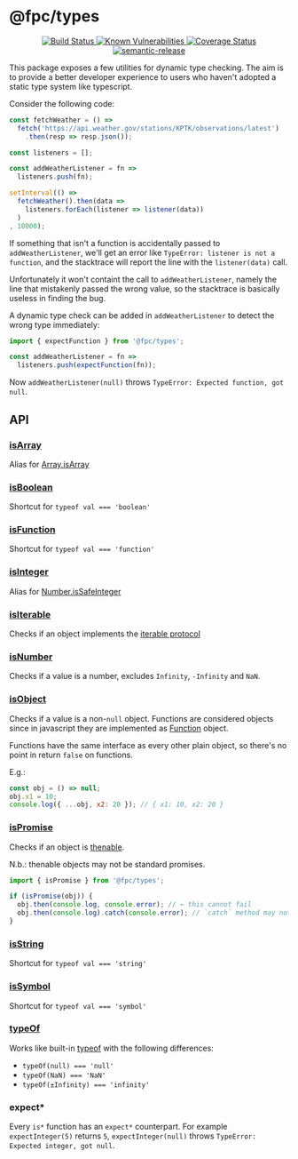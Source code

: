 # @fpc/types

<div align="center">
  <a href="https://travis-ci.org/fpc-js/types" target="_blank">
    <img src="https://travis-ci.org/fpc-js/types.svg?branch=master" alt="Build Status">
  </a>
  <a href="https://snyk.io/test/github/fpc-js/types?targetFile=package.json">
    <img src="https://snyk.io/test/github/fpc-js/types/badge.svg?targetFile=package.json" alt="Known Vulnerabilities" data-canonical-src="https://snyk.io/test/github/fpc-js/types?targetFile=package.json" style="max-width:100%;">
  </a>
  <a href="https://coveralls.io/github/fpc-js/types?branch=master" target="_blank">
    <img src="https://coveralls.io/repos/github/fpc-js/types/badge.svg?branch=master" alt="Coverage Status">
  </a>
  <a href="https://github.com/semantic-release/semantic-release" target="_blank">
    <img src="https://img.shields.io/badge/%20%20%F0%9F%93%A6%F0%9F%9A%80-semantic--release-e10079.svg" alt="semantic-release">
  </a>
</div>

This package exposes a few utilities for dynamic type checking.
The aim is to provide a better developer experience to users who haven't adopted
a static type system like typescript.

Consider the following code:

```javascript
const fetchWeather = () =>
  fetch('https://api.weather.gov/stations/KPTK/observations/latest')
    .then(resp => resp.json());

const listeners = [];

const addWeatherListener = fn =>
  listeners.push(fn);

setInterval(() =>
  fetchWeather().then(data =>
    listeners.forEach(listener => listener(data))
  )
, 10000);
```

If something that isn't a function is accidentally passed to `addWeatherListener`,
we'll get an error like `TypeError: listener is not a function`, and the stacktrace
will report the line with the `listener(data)` call.

Unfortunately it won't containt the call to `addWeatherListener`, namely
the line that mistakenly passed the wrong value, so the stacktrace is
basically useless in finding the bug.

A dynamic type check can be added in `addWeatherListener` to detect the wrong
type immediately:

```javascript
import { expectFunction } from '@fpc/types';

const addWeatherListener = fn =>
  listeners.push(expectFunction(fn));
```

Now `addWeatherListener(null)` throws `TypeError: Expected function, got null`.

## API

### [isArray](https://github.com/fpc-js/types/blob/master/src/isArray.js)

Alias for [Array.isArray](https://developer.mozilla.org/en-US/docs/Web/JavaScript/Reference/Global_Objects/Array/isArray)

### [isBoolean](https://github.com/fpc-js/types/blob/master/src/isBoolean.js)

Shortcut for `typeof val === 'boolean'`

### [isFunction](https://github.com/fpc-js/types/blob/master/src/isFunction.js)

Shortcut for `typeof val === 'function'`

### [isInteger](https://github.com/fpc-js/types/blob/master/src/isInteger.js)

Alias for [Number.isSafeInteger](https://developer.mozilla.org/en-US/docs/Web/JavaScript/Reference/Global_Objects/Number/isSafeInteger)

### [isIterable](https://github.com/fpc-js/types/blob/master/src/isIterable.js)

Checks if an object implements the [iterable protocol](https://developer.mozilla.org/en-US/docs/Web/JavaScript/Reference/Iteration_protocols#The_iterable_protocol)

### [isNumber](https://github.com/fpc-js/types/blob/master/src/isNumber.js)

Checks if a value is a number, excludes `Infinity`, `-Infinity` and `NaN`.

### [isObject](https://github.com/fpc-js/types/blob/master/src/isObject.js)

Checks if a value is a non-`null` object. Functions are considered objects
since in javascript they are implemented as [Function](https://developer.mozilla.org/en-US/docs/Web/JavaScript/Reference/Global_Objects/Function) object.

Functions have the same interface as every other plain object,
so there's no point in return `false` on functions.

E.g.:

```javascript
const obj = () => null;
obj.x1 = 10;
console.log({ ...obj, x2: 20 }); // { x1: 10, x2: 20 }
```

### [isPromise](https://github.com/fpc-js/types/blob/master/src/isPromise.js)

Checks if an object is [thenable](https://developer.mozilla.org/en-US/docs/Web/JavaScript/Reference/Operators/await#Thenable_objects).

N.b.: thenable objects may not be standard promises.

```javascript
import { isPromise } from '@fpc/types';

if (isPromise(obj)) {
  obj.then(console.log, console.error); // ← this cannot fail
  obj.then(console.log).catch(console.error); // `catch` method may not be defined
}
```

### [isString](https://github.com/fpc-js/types/blob/master/src/isPromise.js)

Shortcut for `typeof val === 'string'`

### [isSymbol](https://github.com/fpc-js/types/blob/master/src/isSymbol.js)

Shortcut for `typeof val === 'symbol'`

### [typeOf](https://github.com/fpc-js/types/blob/master/src/typeOf.js)

Works like built-in [typeof](https://developer.mozilla.org/en-US/docs/Web/JavaScript/Reference/Operators/typeof) with the following differences:

- `typeOf(null) === 'null'`
- `typeOf(NaN) === 'NaN'`
- `typeOf(±Infinity) === 'infinity'`

### expect*

Every `is*` function has an `expect*` counterpart. For example `expectInteger(5)` returns `5`, `expectInteger(null)` throws `TypeError: Expected integer, got null`.
